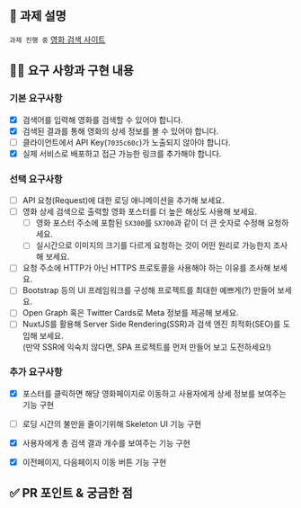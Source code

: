 ## 📌 과제 설명
`과제 진행 중`
[영화 검색 사이트
](https://pensive-heyrovsky-79f948.netlify.app/)

## 👩‍💻 요구 사항과 구현 내용

### 기본 요구사항

- [x] 검색어를 입력해 영화를 검색할 수 있어야 합니다.
- [x] 검색된 결과를 통해 영화의 상세 정보를 볼 수 있어야 합니다.
- [ ] 클라이언트에서 API Key(`7035c60c`)가 노출되지 않아야 합니다.
- [x] 실제 서비스로 배포하고 접근 가능한 링크를 추가해야 합니다.

### 선택 요구사항

- [ ] API 요청(Request)에 대한 로딩 애니메이션을 추가해 보세요.
- [ ] 영화 상세 검색으로 출력할 영화 포스터를 더 높은 해상도 사용해 보세요.
    - [ ] 영화 포스터 주소에 포함된 `SX300`를 `SX700`과 같이 더 큰 숫자로 수정해 요청하세요.
    - [ ] 실시간으로 이미지의 크기를 다르게 요청하는 것이 어떤 원리로 가능한지 조사해 보세요.
- [ ] 요청 주소에 HTTP가 아닌 HTTPS 프로토콜을 사용해야 하는 이유를 조사해 보세요.
- [ ] Bootstrap 등의 UI 프레임워크를 구성해 프로젝트를 최대한 예쁘게(?) 만들어 보세요.
- [ ] Open Graph 혹은 Twitter Cards로 Meta 정보를 제공해 보세요.
- [ ] NuxtJS를 활용해 Server Side Rendering(SSR)과 검색 엔진 최적화(SEO)를 도입해 보세요.  
  (만약 SSR에 익숙치 않다면, SPA 프로젝트를 먼저 만들어 보고 도전하세요!)

### 추가 요구사항
- [x] 포스터를 클릭하면 해당 영화페이지로 이동하고 사용자에게 상세 정보를 보여주는 기능 구현
- [ ] 로딩 시간의 불만을 줄이기위해 Skeleton UI 기능 구현
- [x] 사용자에게 총 검색 결과 개수를 보여주는 기능 구현
- [x] 이전페이지, 다음페이지 이동 버튼 기능 구현


## ✅ PR 포인트 & 궁금한 점 <!-- 리뷰어 분들이 집중적으로 보셨으면 하는 내용을 적어주세요 -->

